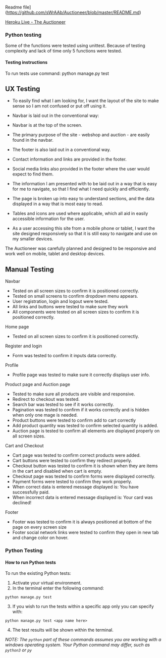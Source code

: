 Readme file](https://github.com/sWrAAb/Auctioneer/blob/master/README.md)

[Heroku Live - The Auctioneer](https://the-auctioneer.herokuapp.com)

### Python testing

Some of the functions were tested using unittest.
Because of testing complexity and lack of time only 5 functions were tested.


#### Testing instructions

To run tests use command:  python manage.py test

## UX Testing

- To easily find what I am looking for, I want the layout of the site to make sense so I am not confused or put off using it.

- Navbar is laid out in the conventional way:

- Navbar is at the top of the screen.

- The primary purpose of the site - webshop and auction - are easily found in the navbar.

- The footer is also laid out in a conventional way.

- Contact information and links are provided in the footer.

- Social media links also provided in the footer where the user would expect to find them.

- The information I am presented with to be laid out in a way that is easy for me to navigate, so that I find what I need quickly and efficiently.

- The page is broken up into easy to understand sections, and the data displayed in a way that is most easy to read.

- Tables and icons are used where applicable, which all aid in easily accessible information for the user.
- As a user accessing this site from a mobile phone or tablet, I want the site designed responsively so that it is still easy to navigate and use on my smaller devices. 

The Auctioneer was carefully planned and designed to be responsive and work well on mobile, tablet and desktop devices.

## Manual Testing

Navbar

  - Tested on all screen sizes to confirm it is positioned correctly.
  - Tested on small screens to confirm dropdown menu appears.
  - User registration, login and logout were tested.
  - All links and buttons were tested to make sure they work
  - All components were tested  on all screen sizes to confirm it is positioned correctly.

Home page

- Tested on all screen sizes to confirm it is positioned correctly.

Register and login

  - Form was tested to confirm it inputs data correctly. 

Profile 
  - Profile page was tested to make sure it correctly displays user info.

Product page and Auction page
- Tested to make sure all products are visible and responsive.
- Redirect to checkout was tested.
- Search bar was tested to see if it works correctly.
- Pagination was tested to confirm if it works correctly and is hidden when only one mage is needed.
- Product buttons were tested to confirm add to cart correctly
- Add product quantity was tested to confirm selected quantity is added.
- Auction page is tested to confirm all elements are displayed properly on all screen sizes.

Cart and Checkout
- Cart page was tested to confirm correct products were added.
- Cart buttons were tested to confirm they redirect properly.
- Checkout button was tested to confirm it is shown when they are items in the cart and disabled when cart is empty.
- Checkout page was tested to confirm forms were displayed correctly.
- Payment forms were tested to confirm they work properly.
- When correct data is entered message displayed is: You have successfully paid.
- When incorrect data is entered message displayed is: Your card was declined!

Footer
- Footer was tested to confirm it is always positioned at bottom  of the page on every screen size
- Footer social network links were tested to confirm they open in new tab and change color on hover.

### Python Testing

#### How to run Python tests

To run the existing Python tests:
1. Activate your virtual environment.
2. In the terminal enter the following command:
```
python manage.py test
```
3. If you wish to run the tests within a specific app only you can specify with: 
```
python manage.py test <app name here>
```
4. The test results will be shown within the terminal.

_NOTE: The `python` part of these commands assumes you are working with a windows operating system. Your Python command may differ, such as `python3` or `py`_
